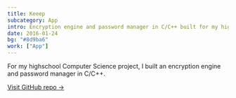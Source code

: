 ```yaml
---
title: Keeep
subcategory: App
intro: Encryption engine and password manager in C/C++ built for my highschool Computer Science class.
date: 2016-01-24
bg: "#8d9ba6"
work: ["App"]
---
```


For my highschool Computer Science project, I built an encryption engine and password manager in C/C++.

[Visit GitHub repo &rarr;](https://github.com/AnandChowdhary/keeep)